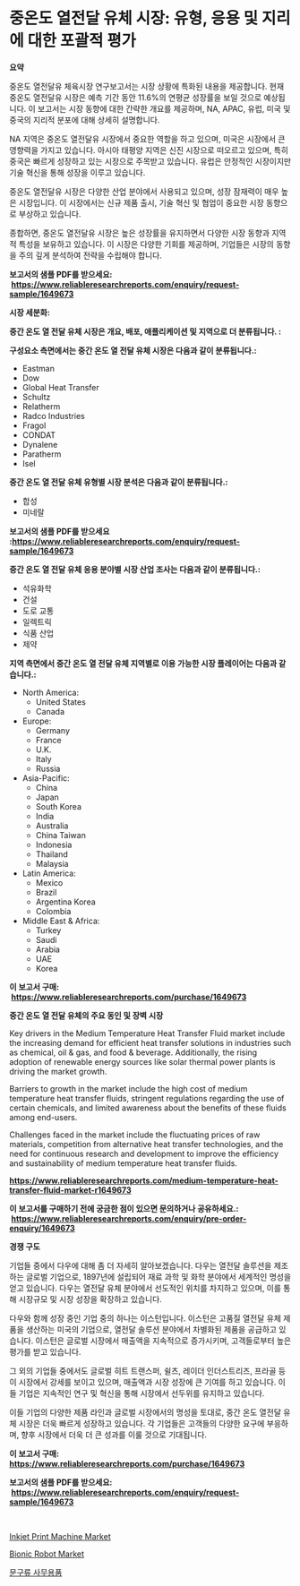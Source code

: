 <p><h1>중온도 열전달 유체 시장: 유형, 응용 및 지리에 대한 포괄적 평가</h1></p><p><strong>요약</strong></p>
<p><p>중온도 열전달유 체육시장 연구보고서는 시장 상황에 특화된 내용을 제공합니다. 현재 중온도 열전달유 시장은 예측 기간 동안 11.6%의 연평균 성장률을 보일 것으로 예상됩니다. 이 보고서는 시장 동향에 대한 간략한 개요를 제공하며, NA, APAC, 유럽, 미국 및 중국의 지리적 분포에 대해 상세히 설명합니다.</p><p>NA 지역은 중온도 열전달유 시장에서 중요한 역할을 하고 있으며, 미국은 시장에서 큰 영향력을 가지고 있습니다. 아시아 태평양 지역은 신진 시장으로 떠오르고 있으며, 특히 중국은 빠르게 성장하고 있는 시장으로 주목받고 있습니다. 유럽은 안정적인 시장이지만 기술 혁신을 통해 성장을 이루고 있습니다.</p><p>중온도 열전달유 시장은 다양한 산업 분야에서 사용되고 있으며, 성장 잠재력이 매우 높은 시장입니다. 이 시장에서는 신규 제품 출시, 기술 혁신 및 협업이 중요한 시장 동향으로 부상하고 있습니다.</p><p>종합하면, 중온도 열전달유 시장은 높은 성장률을 유지하면서 다양한 시장 동향과 지역적 특성을 보유하고 있습니다. 이 시장은 다양한 기회를 제공하며, 기업들은 시장의 동향을 주의 깊게 분석하여 전략을 수립해야 합니다.</p></p>
<p><strong>보고서의 샘플 PDF를 받으세요: &nbsp;<a href="https://www.reliableresearchreports.com/enquiry/request-sample/1649673">https://www.reliableresearchreports.com/enquiry/request-sample/1649673</a></strong></p>
<p><strong>시장 세분화:</strong></p>
<p><strong> 중간 온도 열 전달 유체 시장은 개요, 배포, 애플리케이션 및 지역으로 더 분류됩니다. :</strong></p>
<p><strong>구성요소 측면에서는 중간 온도 열 전달 유체 시장은 다음과 같이 분류됩니다.:</strong></p>
<p><ul><li>Eastman</li><li>Dow</li><li>Global Heat Transfer</li><li>Schultz</li><li>Relatherm</li><li>Radco Industries</li><li>Fragol</li><li>CONDAT</li><li>Dynalene</li><li>Paratherm</li><li>Isel</li></ul></p>
<p><strong> 중간 온도 열 전달 유체 유형별 시장 분석은 다음과 같이 분류됩니다.:</strong></p>
<p><ul><li>합성</li><li>미네랄</li></ul></p>
<p><strong>보고서의 샘플 PDF를 받으세요 :<a href="https://www.reliableresearchreports.com/enquiry/request-sample/1649673">https://www.reliableresearchreports.com/enquiry/request-sample/1649673</a></strong></p>
<p><strong> 중간 온도 열 전달 유체 응용 분야별 시장 산업 조사는 다음과 같이 분류됩니다.:</strong></p>
<p><ul><li>석유화학</li><li>건설</li><li>도로 교통</li><li>일렉트릭</li><li>식품 산업</li><li>제약</li></ul></p>
<p><strong>지역 측면에서 중간 온도 열 전달 유체 지역별로 이용 가능한 시장 플레이어는 다음과 같습니다.:</strong></p>
<p><ul>
    <li>
        North America:
        <ul>
            <li>United States</li>
            <li>Canada</li>
        </ul>
    </li>
    <li>
        Europe:
        <ul>
            <li>Germany</li>
            <li>France</li>
            <li>U.K.</li>
            <li>Italy</li>
            <li>Russia</li>
        </ul>
    </li>
    <li>
        Asia-Pacific:
        <ul>
            <li>China</li>
            <li>Japan</li>
            <li>South Korea</li>
            <li>India</li>
            <li>Australia</li>
            <li>China Taiwan</li>
            <li>Indonesia</li>
            <li>Thailand</li>
            <li>Malaysia</li>
        </ul>
    </li>
    <li>
        Latin America:
        <ul>
            <li>Mexico</li>
            <li>Brazil</li>
            <li>Argentina Korea</li>
            <li>Colombia</li>
        </ul>
    </li>
    <li>
        Middle East & Africa:
        <ul>
            <li>Turkey</li>
            <li>Saudi</li>
            <li>Arabia</li>
            <li>UAE</li>
            <li>Korea</li>
        </ul>
    </li>
    </ul></p>
<p><strong>이 보고서 구매: &nbsp;<a href="https://www.reliableresearchreports.com/purchase/1649673">https://www.reliableresearchreports.com/purchase/1649673</a></strong></p>
<p><strong>중간 온도 열 전달 유체의 주요 동인 및 장벽 시장</strong></p>
<p><p>Key drivers in the Medium Temperature Heat Transfer Fluid market include the increasing demand for efficient heat transfer solutions in industries such as chemical, oil & gas, and food & beverage. Additionally, the rising adoption of renewable energy sources like solar thermal power plants is driving the market growth. </p><p>Barriers to growth in the market include the high cost of medium temperature heat transfer fluids, stringent regulations regarding the use of certain chemicals, and limited awareness about the benefits of these fluids among end-users.</p><p>Challenges faced in the market include the fluctuating prices of raw materials, competition from alternative heat transfer technologies, and the need for continuous research and development to improve the efficiency and sustainability of medium temperature heat transfer fluids.</p></p>
<p><strong><a href="https://www.reliableresearchreports.com/medium-temperature-heat-transfer-fluid-market-r1649673">https://www.reliableresearchreports.com/medium-temperature-heat-transfer-fluid-market-r1649673</a></strong></p>
<p><strong>이 보고서를 구매하기 전에 궁금한 점이 있으면 문의하거나 공유하세요.: &nbsp;<a href="https://www.reliableresearchreports.com/enquiry/pre-order-enquiry/1649673">https://www.reliableresearchreports.com/enquiry/pre-order-enquiry/1649673</a></strong></p>
<p><strong>경쟁 구도</strong></p>
<p><p>기업들 중에서 다우에 대해 좀 더 자세히 알아보겠습니다. 다우는 열전달 솔루션을 제조하는 글로벌 기업으로, 1897년에 설립되어  재료 과학 및 화학 분야에서 세계적인 명성을 얻고 있습니다. 다우는 열전달 유체 분야에서 선도적인 위치를 차지하고 있으며, 이를 통해 시장규모 및 시장 성장을 확장하고 있습니다. </p><p>다우와 함께 성장 중인 기업 중의 하나는 이스턴입니다. 이스턴은 고품질 열전달 유체 제품을 생산하는 미국의 기업으로, 열전달 솔루션 분야에서 차별화된 제품을 공급하고 있습니다. 이스턴은 글로벌 시장에서 매출액을 지속적으로 증가시키며, 고객들로부터 높은 평가를 받고 있습니다. </p><p>그 외의 기업들 중에서도 글로벌 히트 트랜스퍼, 쉴츠, 레이더 인더스트리즈, 프라골 등이 시장에서 강세를 보이고 있으며, 매출액과 시장 성장에 큰 기여를 하고 있습니다. 이들 기업은 지속적인 연구 및 혁신을 통해 시장에서 선두위를 유지하고 있습니다. </p><p>이들 기업의 다양한 제품 라인과 글로벌 시장에서의 명성을 토대로, 중간 온도 열전달 유체 시장은 더욱 빠르게 성장하고 있습니다. 각 기업들은 고객들의 다양한 요구에 부응하며, 향후 시장에서 더욱 더 큰 성과를 이룰 것으로 기대됩니다.</p></p>
<p><strong>이 보고서 구매: &nbsp; <a href="https://www.reliableresearchreports.com/purchase/1649673">https://www.reliableresearchreports.com/purchase/1649673</a></strong></p>
<p><strong>보고서의 샘플 PDF를 받으세요: &nbsp;<a href="https://www.reliableresearchreports.com/enquiry/request-sample/1649673">https://www.reliableresearchreports.com/enquiry/request-sample/1649673</a></strong><strong></strong></p>
<p>&nbsp;</p>
<p><p><a href="https://github.com/dx0328/Market-Research-Report-List-2/blob/main/inkjet-print-machine-market.md">Inkjet Print Machine Market</a></p><p><a href="https://github.com/Glendatilghmankmgz0rbhwpy/Market-Research-Report-List-2/blob/main/bionic-robot-market.md">Bionic Robot Market</a></p><p><a href="https://github.com/fernandotryO5lson96765/Market-Research-Report-List-1/blob/main/662396128701.md">문구류 사무용품</a></p></p>